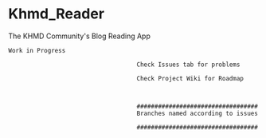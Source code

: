 # Khmd_Reader
The KHMD Community's Blog Reading App
	
	Work in Progress
	
										Check Issues tab for problems
										
										Check Project Wiki for Roadmap
										
										
										
										##################################					
										Branches named according to issues
										
										##################################
